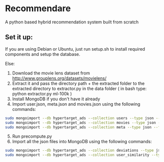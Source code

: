 # Recommendare
A python based hybrid recommendation system built from scratch

## Set it up:

If you are using Debian or Ubuntu, just run setup.sh to install required components and setup the database.

Else:

1. Download the movie lens dataset from http://www.grouplens.org/datasets/movielens/
2. Extract it and pass the directory path + the extracted folder to the extracted directory to extractor.py in the data folder ( in bash type: python extractor.py ml-100k )
3. Install MongoDB if you don't have it already
4. Import user.json, meta.json and movies.json using the following commands:
```bash
sudo mongoimport --db hypertarget_ads --collection users --type json --file users.json --jsonArray
sudo mongoimport --db hypertarget_ads --collection movies --type json --file movies.json --jsonArray
sudo mongoimport --db hypertarget_ads --collection meta --type json --file meta.json --jsonArray
```
5. Run precompute.py
6. Import all the json files into MongoDB using the following commands:
```bash
sudo mongoimport --db hypertarget_ads --collection deviations --type json --file deviation.json --jsonArray
sudo mongoimport --db hypertarget_ads --collection user_similarity --type json --file user_similarity.json --jsonArray
```
    
